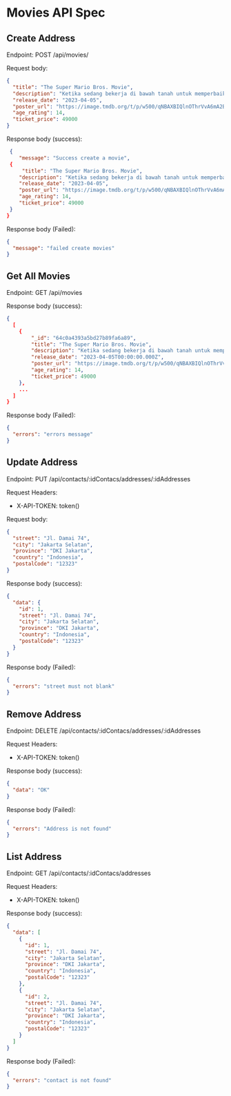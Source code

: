 # Movies API Spec

## Create Address

Endpoint: POST /api/movies/

Request body:

```json
{
  "title": "The Super Mario Bros. Movie",
  "description": "Ketika sedang bekerja di bawah tanah untuk memperbaiki pipa air, Mario dan Luigi, yang merupakan tukang ledeng dari Brooklyn, tiba-tiba terhisap ke dalam pipa misterius dan masuk ke dunia yang sangat berbeda. Mereka berada di tempat yang ajaib dan aneh. Tapi sayangnya, mereka terpisah satu sama lain. Mario memulai petualangan besar untuk mencari dan menemukan Luigi.",
  "release_date": "2023-04-05",
  "poster_url": "https://image.tmdb.org/t/p/w500/qNBAXBIQlnOThrVvA6mA2B5ggV6.jpg",
  "age_rating": 14,
  "ticket_price": 49000
}
```

Response body (success):

```json
 {
    "message": "Success create a movie",
 {
     "title": "The Super Mario Bros. Movie",
    "description": "Ketika sedang bekerja di bawah tanah untuk memperbaiki pipa air, Mario dan Luigi, yang merupakan tukang ledeng dari Brooklyn, tiba-tiba terhisap ke dalam pipa misterius dan masuk ke dunia yang sangat berbeda. Mereka berada di tempat yang ajaib dan aneh. Tapi sayangnya, mereka terpisah satu sama lain. Mario memulai petualangan besar untuk mencari dan menemukan Luigi.",
    "release_date": "2023-04-05",
    "poster_url": "https://image.tmdb.org/t/p/w500/qNBAXBIQlnOThrVvA6mA2B5ggV6.jpg",
    "age_rating": 14,
    "ticket_price": 49000
 }
}
```

Response body (Failed):

```json
{
  "message": "failed create movies"
}
```

## Get All Movies

Endpoint: GET /api/movies

Response body (success):

```json
{
  [
    {
        "_id": "64c0a4393a5bd27b89fa6a89",
        "title": "The Super Mario Bros. Movie",
        "description": "Ketika sedang bekerja di bawah tanah untuk memperbaiki pipa air, Mario dan Luigi, yang merupakan tukang ledeng dari Brooklyn, tiba-tiba terhisap ke dalam pipa misterius dan masuk ke dunia yang sangat berbeda. Mereka berada di tempat yang ajaib dan aneh. Tapi sayangnya, mereka terpisah satu sama lain. Mario memulai petualangan besar untuk mencari dan menemukan Luigi.",
        "release_date": "2023-04-05T00:00:00.000Z",
        "poster_url": "https://image.tmdb.org/t/p/w500/qNBAXBIQlnOThrVvA6mA2B5ggV6.jpg",
        "age_rating": 14,
        "ticket_price": 49000
    },
    ...
  ]
}
```

Response body (Failed):

```json
{
  "errors": "errors message"
}
```

## Update Address

Endpoint: PUT /api/contacts/:idContacs/addresses/:idAddresses

Request Headers:

- X-API-TOKEN: token()

Request body:

```json
{
  "street": "Jl. Damai 74",
  "city": "Jakarta Selatan",
  "province": "DKI Jakarta",
  "country": "Indonesia",
  "postalCode": "12323"
}
```

Response body (success):

```json
{
  "data": {
    "id": 1,
    "street": "Jl. Damai 74",
    "city": "Jakarta Selatan",
    "province": "DKI Jakarta",
    "country": "Indonesia",
    "postalCode": "12323"
  }
}
```

Response body (Failed):

```json
{
  "errors": "street must not blank"
}
```

## Remove Address

Endpoint: DELETE /api/contacts/:idContacs/addresses/:idAddresses

Request Headers:

- X-API-TOKEN: token()

Response body (success):

```json
{
  "data": "OK"
}
```

Response body (Failed):

```json
{
  "errors": "Address is not found"
}
```

## List Address

Endpoint: GET /api/contacts/:idContacs/addresses

Request Headers:

- X-API-TOKEN: token()

Response body (success):

```json
{
  "data": [
    {
      "id": 1,
      "street": "Jl. Damai 74",
      "city": "Jakarta Selatan",
      "province": "DKI Jakarta",
      "country": "Indonesia",
      "postalCode": "12323"
    },
    {
      "id": 2,
      "street": "Jl. Damai 74",
      "city": "Jakarta Selatan",
      "province": "DKI Jakarta",
      "country": "Indonesia",
      "postalCode": "12323"
    }
  ]
}
```

Response body (Failed):

```json
{
  "errors": "contact is not found"
}
```

